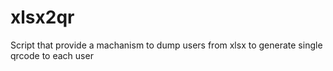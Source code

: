 # xlsx2qr
Script that provide a machanism to dump users from xlsx to generate single qrcode to each user
